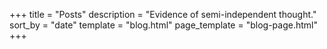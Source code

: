 +++
title = "Posts"
description = "Evidence of semi-independent thought."
sort_by = "date"
template = "blog.html"
page_template = "blog-page.html"
+++
